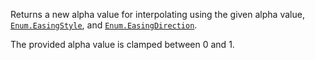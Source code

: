 Returns a new alpha value for interpolating using the given alpha value,
[`Enum.EasingStyle`](https://create.roblox.com/docs/reference/engine/enums/EasingStyle), and [`Enum.EasingDirection`](https://create.roblox.com/docs/reference/engine/enums/EasingDirection).

The provided alpha value is clamped between 0 and 1.